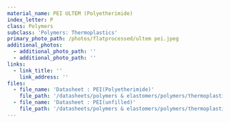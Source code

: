 ```yaml
---
material_name: PEI ULTEM (Polyetherimide)
index_letter: P
class: Polymers
subclass: 'Polymers: Thermoplastics'
primary_photo_path: /photos/flatprocessed/ultem pei.jpeg
additional_photos:
  - additional_photo_path: ''
  - additional_photo_path: ''
links:
  - link_title: ''
    link_address: ''
files:
  - file_name: 'Datasheet : PEI(Polyetherimide)'
    file_path: '/datasheets/polymers & elastomers/polymers/thermoplastics/pei.pdf'
  - file_name: 'Datasheet : PEI(unfilled)'
    file_path: '/datasheets/polymers & elastomers/polymers/thermoplastics/pei (polyetherimide).pdf'
---
```


